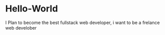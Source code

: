 # Hello-World



I Plan to become the best fullstack web developer, i want to be a frelance web develober 
